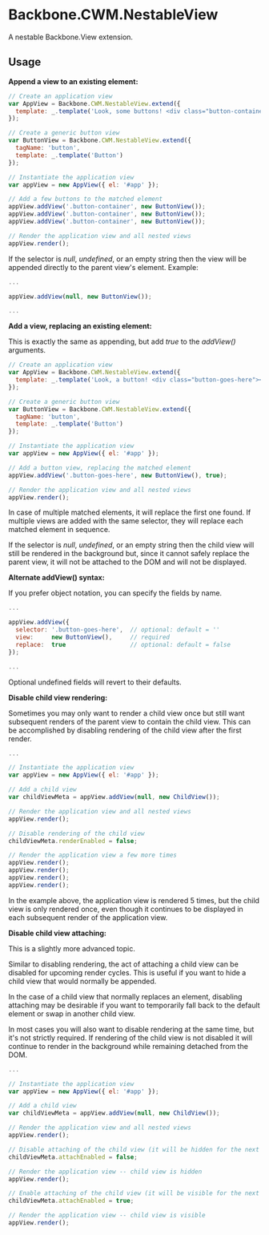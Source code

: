 Backbone.CWM.NestableView
=========================

A nestable Backbone.View extension.

Usage
-----

**Append a view to an existing element:**

```javascript
// Create an application view
var AppView = Backbone.CWM.NestableView.extend({
  template: _.template('Look, some buttons! <div class="button-container"></div>')
});

// Create a generic button view
var ButtonView = Backbone.CWM.NestableView.extend({
  tagName: 'button',
  template: _.template('Button')
});

// Instantiate the application view
var appView = new AppView({ el: '#app' });

// Add a few buttons to the matched element
appView.addView('.button-container', new ButtonView());
appView.addView('.button-container', new ButtonView());
appView.addView('.button-container', new ButtonView());

// Render the application view and all nested views
appView.render();
```

If the selector is *null*, *undefined*, or an empty string then the view will be appended directly to the parent view's element. Example:

```javascript
...

appView.addView(null, new ButtonView());

...
```

**Add a view, replacing an existing element:**

This is exactly the same as appending, but add *true* to the *addView()* arguments.

```javascript
// Create an application view
var AppView = Backbone.CWM.NestableView.extend({
  template: _.template('Look, a button! <div class="button-goes-here"></div>')
});

// Create a generic button view
var ButtonView = Backbone.CWM.NestableView.extend({
  tagName: 'button',
  template: _.template('Button')
});

// Instantiate the application view
var appView = new AppView({ el: '#app' });

// Add a button view, replacing the matched element
appView.addView('.button-goes-here', new ButtonView(), true);

// Render the application view and all nested views
appView.render();
```

In case of multiple matched elements, it will replace the first one found. If multiple views are added with the same selector, they will replace each matched element in sequence.

If the selector is *null*, *undefined*, or an empty string then the child view will still be rendered in the background but, since it cannot safely replace the parent view, it will not be attached to the DOM and will not be displayed.

**Alternate addView() syntax:**

If you prefer object notation, you can specify the fields by name.

```javascript
...

appView.addView({
  selector: '.button-goes-here',  // optional: default = ''
  view:     new ButtonView(),     // required
  replace:  true                  // optional: default = false
});

...
```

Optional undefined fields will revert to their defaults.

**Disable child view rendering:**

Sometimes you may only want to render a child view once but still want subsequent renders of the parent view to contain the child view. This can be accomplished by disabling rendering of the child view after the first render.

```javascript
...

// Instantiate the application view
var appView = new AppView({ el: '#app' });

// Add a child view
var childViewMeta = appView.addView(null, new ChildView());

// Render the application view and all nested views
appView.render();

// Disable rendering of the child view
childViewMeta.renderEnabled = false;

// Render the application view a few more times
appView.render();
appView.render();
appView.render();
appView.render();
```

In the example above, the application view is rendered 5 times, but the child view is only rendered once, even though it continues to be displayed in each subsequent render of the application view.

**Disable child view attaching:**

This is a slightly more advanced topic.

Similar to disabling rendering, the act of attaching a child view can be disabled for upcoming render cycles. This is useful if you want to hide a child view that would normally be appended.

In the case of a child view that normally replaces an element, disabling attaching may be desirable if you want to temporarily fall back to the default element or swap in another child view.

In most cases you will also want to disable rendering at the same time, but it's not strictly required. If rendering of the child view is not disabled it will continue to render in the background while remaining detached from the DOM.

```javascript
...

// Instantiate the application view
var appView = new AppView({ el: '#app' });

// Add a child view
var childViewMeta = appView.addView(null, new ChildView());

// Render the application view and all nested views
appView.render();

// Disable attaching of the child view (it will be hidden for the next render)
childViewMeta.attachEnabled = false;

// Render the application view -- child view is hidden
appView.render();

// Enable attaching of the child view (it will be visible for the next render)
childViewMeta.attachEnabled = true;

// Render the application view -- child view is visible
appView.render();
```
